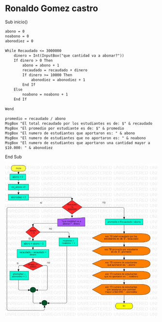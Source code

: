 # Ronaldo Gomez castro
Sub inicio()

    abono = 0
    noabono = 0
    abonodiez = 0
    
    While Recaudado <= 3000000
        dinero = Int(InputBox("que cantidad va a abonar?"))
        If dinero > 0 Then
            abono = abono + 1
            recaudado = recaudado + dinero
            If dinero >= 10000 Then
                abonodiez = abonodiez + 1
            End If
        Else
            noabono = noabono + 1
        End If
        
    Wend
    
    promedio = recaudado / abono
    MsgBox "El total recaudado por los estudiantes es de: $" & recaudado
    MsgBox "El promedio por estudiante es de: $" & promedio
    MsgBox "El numero de estudiantes que aportaron es: " & abono
    MsgBox "El numero de estudiantes que no aportaron es: " & noabono
    MsgBox "El numero de estudiantes que aportaron una cantidad mayor a $10.000: " & abonodiez

End Sub

![Diagrama](diagramadeflujo.jpg)